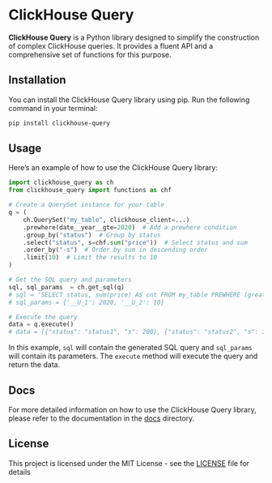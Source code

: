 # ClickHouse Query

**ClickHouse Query** is a Python library designed to simplify the construction of complex ClickHouse queries. It provides a fluent API and a comprehensive set of functions for this purpose.


## Installation

You can install the ClickHouse Query library using pip. Run the following command in your terminal:


```bash
pip install clickhouse-query
```

## Usage

Here’s an example of how to use the ClickHouse Query library:

```python
import clickhouse_query as ch
from clickhouse_query import functions as chf

# Create a QuerySet instance for your table
q = (
    ch.QuerySet("my_table", clickhouse_client=...)
    .prewhere(date__year__gte=2020)  # Add a prewhere condition
    .group_by("status")  # Group by status
    .select("status", s=chf.sum("price"))  # Select status and sum
    .order_by("-s")  # Order by sum in descending order
    .limit(10)  # Limit the results to 10
)

# Get the SQL query and parameters
sql, sql_params  = ch.get_sql(q)
# sql = 'SELECT status, sum(price) AS cnt FROM my_table PREWHERE (greaterOrEquals(toYear(date), %(__U_1)f)) GROUP BY status ORDER BY cnt DESC LIMIT %(__U_2)f'
# sql_params = {'__U_1': 2020, '__U_2': 10}

# Execute the query
data = q.execute()
# data = [{"status": "status1", "s": 200}, {"status": "status2", "s": 100}, ...]
```

In this example, `sql` will contain the generated SQL query and `sql_params` will contain its parameters. The `execute` method will execute the query and return the data.



## Docs

For more detailed information on how to use the ClickHouse Query library, please refer to the documentation in the [docs](docs/doc.md) directory.



## License

This project is licensed under the MIT License - see the [LICENSE](LICENSE) file for details
